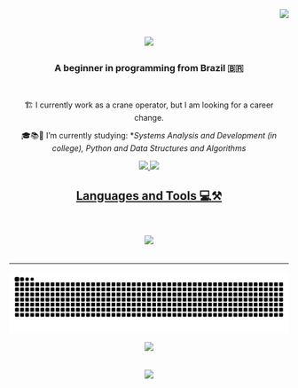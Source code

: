 
<img align="right" src="https://visitor-badge.laobi.icu/badge?page_id=DANR1BEIRO.DANR1BEIRO" />

<h1 align="center">
    <img src="https://readme-typing-svg.herokuapp.com/?font=Righteous&size=35&center=true&vCenter=true&width=500&height=70&duration=4000&lines=Hello+World!+👋;+I'm+Daniel+Ribeiro!;" />
</h1>

<h3 align="center">A beginner in programming from Brazil 🇧🇷</h3>

<br/>

<div align="center">
 
 🏗️ I currently work as a crane operator, but I am looking for a career change.
 
 🎓📚📖 I’m currently studying: **Systems Analysis and Development (in college), Python and Data Structures and Algorithms*


 </div>
 
<div align="center"> 
  <a href="mailto:danribeiro001gmail.com">
    <img src="https://img.shields.io/badge/Gmail-333333?style=for-the-badge&logo=gmail&logoColor=red" />
  </a>
  <a href="https://www.linkedin.com/in/danr1beiro/" target="_blank">
    <img src="https://img.shields.io/badge/LinkedIn-0077B5?style=for-the-badge&logo=linkedin&logoColor=white" target="_blank" />


  <h2 align="center"> Languages and Tools 💻⚒️</h2>
  <br/>
<div align="center">
<br/>
<div align="center">
    <img src="https://skillicons.dev/icons?i=git,github,python,java,vscode" /><br>
</div>

<br/>
<hr/>

<picture>
  <source media="(prefers-color-scheme: dark)" srcset="https://raw.githubusercontent.com/DANR1BEIRO/DANR1BEIRO/output/github-snake-dark.svg" />
  <source media="(prefers-color-scheme: light)" srcset="https://raw.githubusercontent.com/DANR1BEIRO/DANR1BEIRO/output/github-snake.svg" />
  <img alt="github-snake" src="https://raw.githubusercontent.com/DANR1BEIRO/DANR1BEIRO/output/github-snake.svg" />
</picture>


<p><img src="https://s3.gifyu.com/images/b2AuG.gif"></p>

<div align="center">
    <br/>
    <img height="180em" src="https://github-readme-stats.vercel.app/api/top-langs/?username=DANR1BEIRO&layout=compact&langs_count=16&theme=gotham"/>
</div>

  
